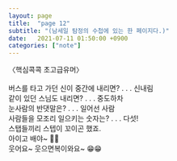 ```yaml
---
layout: page
title:  "page 12"
subtitle: "(남세일 탐정의 수첩에 있는 한 페이지다.)"
date:   2021-07-11 01:50:00 +0900
categories: ["note"]
---
```


〈핵심콕콕 초고급유머〉<br>
<br>
버스를 타고 가던 신이 중간에 내리면? . . . 신내림<br>
같이 있던 스님도 내리면? . . . 중도하차<br>
눈사람의 반댓말은? . . . 일어선 사람<br>
사람들을 모조리 일으키는 숫자는? . . . 다섯!<br>
스탭들끼리 스텝이 꼬이곤 했죠.<br>
아이고 배야~ 🤣🤣 <br>
웃어요~ 웃으면복이와요~ 😁😁 <br>